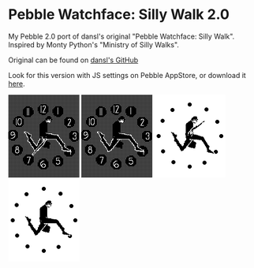 Pebble Watchface: Silly Walk 2.0
=================

My Pebble 2.0 port of dansl's original "Pebble Watchface: Silly Walk". Inspired by Monty Python's "Ministry of Silly Walks".

Original can be found on [dansl's GitHub](https://github.com/dansl/pebble-silly-walk)

Look for this version with JS settings on Pebble AppStore, or download it [here](/pebble_silly_walk_2_0.pbw).

![Rich + Seconds](/reference.png)
![Light + Seconds](/reference3.png)
![Rich](/reference2.png)
![Light](/reference4.png)
